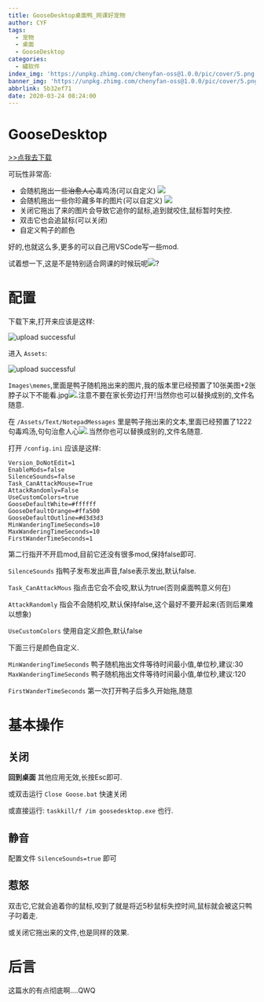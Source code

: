 ```yaml
---
title: GooseDesktop桌面鸭_网课好宠物
author: CYF
tags:
  - 宠物
  - 桌面
  - GooseDesktop
categories:
  - 繡软件
index_img: 'https://unpkg.zhimg.com/chenyfan-oss@1.0.0/pic/cover/5.png'
banner_img: 'https://unpkg.zhimg.com/chenyfan-oss@1.0.0/pic/cover/5.png'
abbrlink: 5b32ef71
date: 2020-03-24 08:24:00
---
```

# GooseDesktop

<a class="btn" href="https://g.cyfan.ga/Public/DesktopGoose%2520v0.3.7z">
              >>点我去下载
            </a>



可玩性非常高:


- 会随机拖出一些~~治愈人心~~毒鸡汤(可以自定义)
	![](https://unpkg.zhimg.com/chenyfan-oss@1.0.0/pic/post/10.gif)
- 会随机拖出一些你珍藏多年的图片(可以自定义)
	![](https://unpkg.zhimg.com/chenyfan-oss@1.0.0/pic/post/11.gif)
- 关闭它拖出了来的图片会导致它追你的鼠标,追到就咬住,鼠标暂时失控.
- 双击它也会追鼠标(可以关闭)
- 自定义鸭子的颜色

好的,也就这么多,更多的可以自己用VSCode写一些mod.

试着想一下,这是不是特别适合网课的时候玩呢<img src="https://unpkg.zhimg.com/chenyfan-oss@1.0.0/pic/moji/huaji.png">?

# 配置

下载下来,打开来应该是这样:

![upload successful](https://unpkg.zhimg.com/chenyfan-oss@1.0.0/pic/post/pasted-91.png)

进入 `Assets`:


![upload successful](https://unpkg.zhimg.com/chenyfan-oss@1.0.0/pic/post/pasted-92.png)

`Images\memes`,里面是鸭子随机拖出来的图片,我的版本里已经预置了10张美图+2张脖子以下不能看.jpg<img src="https://unpkg.zhimg.com/chenyfan-oss@1.0.0/pic/moji/bx.png">.注意不要在家长旁边打开!当然你也可以替换成别的,文件名随意.

在 `/Assets/Text/NotepadMessages` 里是鸭子拖出来的文本,里面已经预置了1222句毒鸡汤,句句治愈人心<img src="https://unpkg.zhimg.com/chenyfan-oss@1.0.0/pic/moji/yhuaji.png">.当然你也可以替换成别的,文件名随意.

打开 `/config.ini` 应该是这样:

```
Version_DoNotEdit=1
EnableMods=false
SilenceSounds=false
Task_CanAttackMouse=True
AttackRandomly=False
UseCustomColors=true
GooseDefaultWhite=#ffffff
GooseDefaultOrange=#ffa500
GooseDefaultOutline=#d3d3d3
MinWanderingTimeSeconds=10
MaxWanderingTimeSeconds=10
FirstWanderTimeSeconds=1
```

第二行指开不开启mod,目前它还没有很多mod,保持false即可.

`SilenceSounds` 指鸭子发布发出声音,false表示发出,默认false.

`Task_CanAttackMous` 指点击它会不会咬,默认为true(否则桌面鸭意义何在)

`AttackRandomly` 指会不会随机咬,默认保持false,这个最好不要开起来(否则后果难以想象)

`UseCustomColors` 使用自定义颜色,默认false

下面三行是颜色自定义.

`MinWanderingTimeSeconds` 鸭子随机拖出文件等待时间最小值,单位秒,建议:30
`MaxWanderingTimeSeconds` 鸭子随机拖出文件等待时间最小值,单位秒,建议:120

`FirstWanderTimeSeconds` 第一次打开鸭子后多久开始拖,随意

# 基本操作

## 关闭

**回到桌面** 其他应用无效,长按Esc即可.

或双击运行 `Close Goose.bat` 快速关闭

或直接运行: `taskkill/f /im goosedesktop.exe` 也行.

## 静音

配置文件 `SilenceSounds=true` 即可

## 惹怒

双击它,它就会追着你的鼠标,咬到了就是将近5秒鼠标失控时间,鼠标就会被这只鸭子叼着走.

或关闭它拖出来的文件,也是同样的效果.

# 后言

这篇水的有点彻底啊....QWQ
